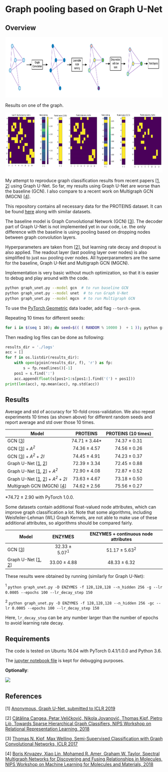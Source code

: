 # Graph pooling based on Graph U-Net

## Overview
<img src="figs/overview.png" height="192">

Results on one of the graph.

<img src="figs/fig.png" height="192">

My attempt to reproduce graph classification results from recent papers [[1](https://openreview.net/forum?id=HJePRoAct7), [2](https://arxiv.org/abs/1811.01287)] using Graph U-Net. So far, my results using Graph U-Net are worse than the baseline (GCN).
I also compare to a recent work on Multigraph GCN (MGCN) [[4](https://arxiv.org/abs/1811.09595)].

This repository contains all necessary data for the PROTEINS dataset. It can be found [here](https://ls11-www.cs.tu-dortmund.de/staff/morris/graphkerneldatasets) along with similar datasets.

The baseline model is Graph Convolutional Network (GCN) [[3](https://arxiv.org/abs/1609.02907)].
The decoder part of Graph U-Net is not implemented yet in our code, i.e. the only difference with the baseline is using pooling based on dropping nodes between graph convolution layers.

Hyperparameters are taken from [[2](https://arxiv.org/abs/1811.01287)], but learning rate decay and dropout is also applied. The readout layer (last pooling layer over nodes) is also simplified to just `max` pooling over nodes.
All hyperparameters are the same for the baseline, Graph U-Net and Multigraph GCN (MGCN).

Implementation is very basic without much optimization, so that it is easier to debug and play around with the code.

```bash
python graph_unet.py --model gcn  # to run baseline GCN
python graph_unet.py --model unet  # to run Graph U-Net
python graph_unet.py --model mgcn  # to run Multigraph GCN
```

To use the [PyTorch Geometric](https://github.com/rusty1s/pytorch_geometric) data loader, add flag `--torch-geom`.

Repeating 10 times for different seeds:
```bash
for i in $(seq 1 10); do seed=$(( ( RANDOM % 10000 )  + 1 )); python graph_unet.py --model gcn --seed $seed | tee logs/gcn_proteins_"$i".log; done
```

Then reading log files can be done as following:
```python
results_dir = './logs'
acc = []
for f in os.listdir(results_dir):
    with open(pjoin(results_dir, f), 'r') as fp:
        s = fp.readlines()[-1]        
    pos1 = s.find(':')
    acc.append(float(s[pos1+1:s[pos1:].find('(') + pos1]))
print(len(acc), np.mean(acc), np.std(acc))
```

## Results

Average and std of accuracy for 10-fold cross-validation. We also repeat experiments 10 times (as shown above) for different random seeds and report average and std over those 10 times.

| Model                 | PROTEINS | PROTEINS (10 times)
| --------------------- |:-------------:|:-------------:|
| GCN [[3](https://arxiv.org/abs/1609.02907)]                                   | 74.71 ± 3.44* | 74.37 ± 0.31 |
| GCN [[3](https://arxiv.org/abs/1609.02907)] + *A<sup>2</sup>*                 | 74.36 ± 4.57 | 74.56 ± 0.26 |
| GCN [[3](https://arxiv.org/abs/1609.02907)] + *A<sup>2</sup>* + *2I*          | 74.45 ± 4.91 | 74.23 ± 0.37 |
| Graph U-Net [[1](https://openreview.net/forum?id=HJePRoAct7), [2](https://arxiv.org/abs/1811.01287)]                           | 72.39 ± 3.34 | 72.45 ± 0.88 |
| Graph U-Net [[1](https://openreview.net/forum?id=HJePRoAct7), [2](https://arxiv.org/abs/1811.01287)] + *A<sup>2</sup>*         | 72.90 ± 4.08 | 72.87 ± 0.52 |
| Graph U-Net [[1](https://openreview.net/forum?id=HJePRoAct7), [2](https://arxiv.org/abs/1811.01287)] + *A<sup>2</sup>* + *2I*  | 73.63 ± 4.67 | 73.18 ± 0.50 |
| Multigraph GCN (MGCN) [[4](https://arxiv.org/abs/1811.09595)]  | 74.62 ± 2.56 | 75.56 ± 0.27 |

*74.72 ± 2.90 with PyTorch 1.0.0.

Some datasets contain additional float-valued node attributes, which can improve graph classification a lot.
Note that some algorithms, including Weisfeiler-Lehman (WL) Graph Kernels, are not able to make use of these
additional attributes, so algorithms should be compared fairly.

| Model                 | ENZYMES | ENZYMES + continuous node attributes
| --------------------- |:-------------:|:-------------:|
| GCN [[3](https://arxiv.org/abs/1609.02907)] | 32.33 ± 5.07<sup>1</sup> | 51.17 ± 5.63<sup>2</sup> |
| Graph U-Net [[1](https://openreview.net/forum?id=HJePRoAct7), [2](https://arxiv.org/abs/1811.01287)] | 33.00 ± 4.88 | 48.33 ± 6.32 |

These results were obtained by running (similarly for Graph U-Net):

<sup>1</sup>
```python graph_unet.py -D ENZYMES -f 128,128,128 --n_hidden 256 -g --lr 0.0005 --epochs 100 --lr_decay_step 150```

<sup>2</sup>
```python graph_unet.py -D ENZYMES -f 128,128,128 --n_hidden 256 -gc --lr 0.0005 --epochs 100 --lr_decay_step 150```

Here, `lr_decay_step` can be any number larger than the number of epochs to avoid learning rate decay.


## Requirements

The code is tested on Ubuntu 16.04 with PyTorch 0.4.1/1.0.0 and Python 3.6.

The [jupyter notebook file](graph_unet.ipynb) is kept for debugging purposes.

**Optionally**:

<a href="https://github.com/rusty1s/pytorch_geometric">
<img src="https://raw.githubusercontent.com/rusty1s/pytorch_geometric/master/docs/source/_static/img/logo.svg?sanitize=true" height="64">
</a>


## References

[1] [Anonymous, Graph U-Net, submitted to ICLR 2019](https://openreview.net/forum?id=HJePRoAct7)

[2] [Cătălina Cangea, Petar Veličković, Nikola Jovanović, Thomas Kipf, Pietro Liò, Towards Sparse Hierarchical Graph Classifiers, NIPS Workshop on Relational Representation Learning, 2018](https://arxiv.org/abs/1811.01287)

[3] [Thomas N. Kipf, Max Welling, Semi-Supervised Classification with Graph Convolutional Networks, ICLR 2017](https://arxiv.org/abs/1609.02907)

[4] [Boris Knyazev, Xiao Lin, Mohamed R. Amer, Graham W. Taylor, Spectral Multigraph Networks for Discovering and Fusing Relationships in Molecules, NIPS Workshop on Machine Learning for Molecules and Materials, 2018](https://arxiv.org/abs/1811.09595)
